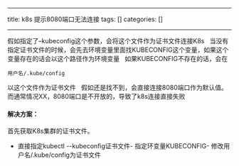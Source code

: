 
--- 
title:  k8s 提示8080端口无法连接 
tags: []
categories: [] 

---
假如指定了–kubeconfig这个参数，会将这个文件作为证书文件连接K8s   当没有指定证书文件的时候，会先去环境变量里面找KUBECONFIG这个变量，如果这个变量存在的话会以这个路径作为环境变量   如果KUBECONFIG不存在的话，会在

```
用户名/.kube/config

```

以这个文件作为证书文件   假如还是找不到，会直接连接8080端口作为默认值。 而通常情况XX，8080端口是不开放的，导致了k8s连接直接失败

#### 解决方案：

首先获取K8s集群的证书文件。
- 直接指定kubectl --kubeconfig证书文件- 指定环变量KUBECONFIG- 修改用户名/.kube/config为证书文件